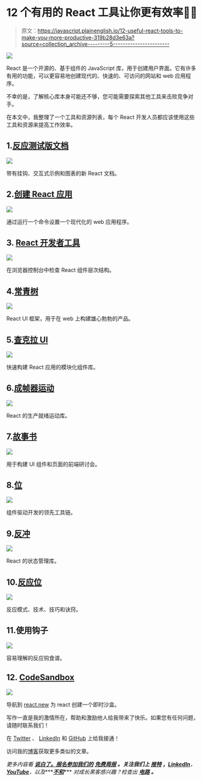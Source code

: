 # 12 个有用的 React 工具让你更有效率🚀💯

> 原文：<https://javascript.plainenglish.io/12-useful-react-tools-to-make-you-more-productive-319b28d3e63a?source=collection_archive---------5----------------------->

![](img/3d75384ce8355cf0aa82dcb130e9051b.png)

React 是一个开源的、基于组件的 JavaScript 库，用于创建用户界面。它有许多有用的功能，可以更容易地创建现代的、快速的、可访问的网站和 web 应用程序。

不幸的是，了解核心库本身可能还不够，您可能需要探索其他工具来击败竞争对手。

在本文中，我整理了一个工具和资源列表，每个 React 开发人员都应该使用这些工具和资源来提高工作效率。

## 1.[反应测试版文档](https://beta.reactjs.org/)

![](img/1fd70f8513fa21c32d810bc419e3e843.png)

带有挂钩、交互式示例和图表的新 React 文档。

## 2.[创建 React 应用](https://create-react-app.dev/)

![](img/a2bc6de5fd220acaa291bd73f000de7b.png)

通过运行一个命令设置一个现代化的 web 应用程序。

## 3. [React 开发者工具](https://chrome.google.com/webstore/detail/react-developer-tools/fmkadmapgofadopljbjfkapdkoienihi)

![](img/7795cd8b251a7510fe3ab395a846f143.png)

在浏览器控制台中检查 React 组件层次结构。

## 4.[常青树](https://evergreen.segment.com/)

![](img/b3ca2ef28b5d1f28268ec3981b4494b7.png)

React UI 框架，用于在 web 上构建雄心勃勃的产品。

## 5.[查克拉 UI](https://chakra-ui.com/)

![](img/a61770ab9d6b5e23083a58e59868b475.png)

快速构建 React 应用的模块化组件库。

## 6.[成帧器运动](https://www.framer.com/motion/)

![](img/414d5bfaf3b8a846fcb07ad88309cc4f.png)

React 的生产就绪运动库。

## 7.[故事书](https://storybook.js.org/)

![](img/7c3dfeb5ff380ad29860d27132ac2626.png)

用于构建 UI 组件和页面的前端研讨会。

## 8.[位](https://bit.dev/)

![](img/dd3d3eb80df937fdc24b5b30f2253bf2.png)

组件驱动开发的领先工具链。

## 9.[反冲](https://recoiljs.org/)

![](img/29b7dd04a581fe60d9562cd9fb8244c4.png)

React 的状态管理库。

## 10.[反应位](https://vasanthk.gitbooks.io/react-bits)

![](img/eb968a7a290ac3191ab3947760672192.png)

反应模式、技术、技巧和诀窍。

## 11.使用钩子

![](img/831a382480ab539662c9d3c6f24da1f8.png)

容易理解的反应钩食谱。

## 12. [CodeSandbox](https://react.new)

![](img/dccbbf76b1a47966c22d8c85d126250a.png)

导航到 [react.new](https://react.new) 为 react 创建一个即时沙盒。

写作一直是我的激情所在，帮助和激励他人给我带来了快乐。如果您有任何问题，请随时联系我们！

在 [Twitter](https://twitter.com/madzadev) 、 [LinkedIn](https://www.linkedin.com/in/madzadev/) 和 [GitHub](https://github.com/madzadev) 上给我接通！

访问我的[博客](https://madza.dev/blog)获取更多类似的文章。

*更多内容看* [***说白了。报名参加我们的***](https://plainenglish.io/) **[***免费周报***](http://newsletter.plainenglish.io/) *。关注我们上* [***推特***](https://twitter.com/inPlainEngHQ) ，[***LinkedIn***](https://www.linkedin.com/company/inplainenglish/)***，***[***YouTube***](https://www.youtube.com/channel/UCtipWUghju290NWcn8jhyAw)***，以及****[***不和***](https://discord.gg/GtDtUAvyhW)*** *对成长黑客感兴趣？检查出* [***电路***](https://circuit.ooo/) ***。***